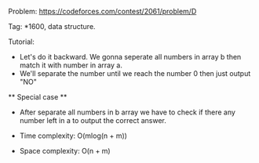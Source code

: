 Problem: https://codeforces.com/contest/2061/problem/D

Tag: *1600, data structure.

Tutorial:
  - Let's do it backward. We gonna seperate all numbers in array b then match it with number in array a.
  - We'll separate the number until we reach the number 0 then just output "NO" 

** Special case ** 
  - After separate all numbers in b array we have to check if there any number left in a to output the correct answer.

  - Time complexity: O(mlog(n + m))
  - Space complexity: O(n + m)
